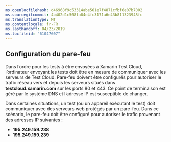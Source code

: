 ```yaml
---
ms.openlocfilehash: d46968f9c53314abe561e7f4871cfbf6e07b7002
ms.sourcegitcommit: 4b402d1c508fa84e4fc3171a6e43b811323948fc
ms.translationtype: MT
ms.contentlocale: fr-FR
ms.lasthandoff: 04/23/2019
ms.locfileid: "61047607"
---
```

## <a name="firewall-configuration"></a>Configuration du pare-feu

Dans l’ordre pour les tests à être envoyées à Xamarin Test Cloud, l’ordinateur envoyant les tests doit être en mesure de communiquer avec les serveurs de Test Cloud. Pare-feu doivent être configurés pour autoriser le trafic réseau vers et depuis les serveurs situés dans **testcloud.xamarin.com** sur les ports 80 et 443. Ce point de terminaison est géré par le système DNS et l’adresse IP est susceptible de changer. 

Dans certaines situations, un test (ou un appareil exécutant le test) doit communiquer avec des serveurs web protégés par un pare-feu. Dans ce scénario, le pare-feu doit être configuré pour autoriser le trafic provenant des adresses IP suivantes :

* **195.249.159.238**
* **195.249.159.239**
